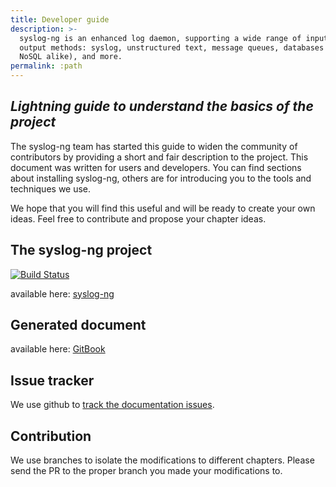 ```yaml
---
title: Developer guide
description: >-
  syslog-ng is an enhanced log daemon, supporting a wide range of input and
  output methods: syslog, unstructured text, message queues, databases (SQL and
  NoSQL alike), and more.
permalink: :path
---
```


[ref:dev-guide]: dev-guide
[ref:doc-issue-tracker]: https://github.com/syslog-ng/doc/issues
[gh:ose-official]: http://www.github.com/balabit/syslog-ng
[gh:ose-dev-shell-badge]: https://github.com/syslog-ng/syslog-ng/actions/workflows/devshell.yml/badge.svg
[gh:ose-monitor]: https://ci.syslog-ng.com/view/OSE-DAILY-MONITOR

## _Lightning guide to understand the basics of the project_

The syslog-ng team has started this guide to widen the community of
contributors by providing a short and fair description to the project.
This document was written for users and developers. You can find sections
about installing syslog-ng, others are for introducing you to the tools and techniques we use.

We hope that you will find this useful and will be ready to create your own ideas.
Feel free to contribute and propose your chapter ideas.

## The syslog-ng project

<!-- could not get the badge work with the embedded ref [gh:ose-dev-shell-badge] solution -->
[![Build Status](https://github.com/syslog-ng/syslog-ng/actions/workflows/devshell.yml/badge.svg)][gh:ose-monitor]

available here: [syslog-ng][gh:ose-official]

## Generated document

available here: [GitBook][ref:dev-guide]

## Issue tracker

We use github to [track the documentation issues][ref:doc-issue-tracker].

## Contribution

We use branches to isolate the modifications to different chapters. Please send the PR to the proper branch you made your modifications to.
